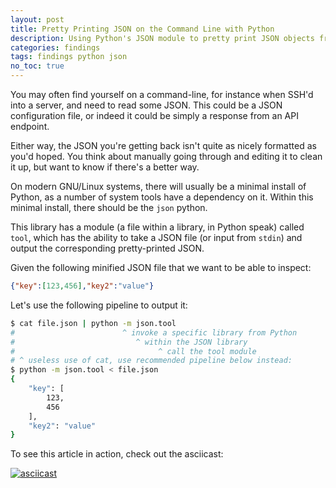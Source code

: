 ```yaml
---
layout: post
title: Pretty Printing JSON on the Command Line with Python
description: Using Python's JSON module to pretty print JSON objects from the command line.
categories: findings
tags: findings python json
no_toc: true
---
```

You may often find yourself on a command-line, for instance when SSH'd into a server, and need to read some JSON. This could be a JSON configuration file, or indeed it could be simply a response from an API endpoint.

Either way, the JSON you're getting back isn't quite as nicely formatted as you'd hoped. You think about manually going through and editing it to clean it up, but want to know if there's a better way.

On modern GNU/Linux systems, there will usually be a minimal install of Python, as a number of system tools have a dependency on it. Within this minimal install, there should be the `json` python.

This library has a module (a file within a library, in Python speak) called `tool`, which has the ability to take a JSON file (or input from `stdin`) and output the corresponding pretty-printed JSON.

Given the following minified JSON file that we want to be able to inspect:

```json
{"key":[123,456],"key2":"value"}
```

Let's use the following pipeline to output it:

```bash
$ cat file.json | python -m json.tool
#                        ^ invoke a specific library from Python
#                           ^ within the JSON library
#                                ^ call the tool module
# ^ useless use of cat, use recommended pipeline below instead:
$ python -m json.tool < file.json
{
    "key": [
        123,
        456
    ],
    "key2": "value"
}
```

To see this article in action, check out the asciicast:

[![asciicast](https://asciinema.org/a/akbug6abp2mi6mpxypuc9ilzn.png)](https://asciinema.org/a/akbug6abp2mi6mpxypuc9ilzn)
